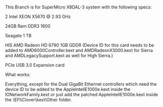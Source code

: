 This Branch is for SuperMicro X8DAL-3 system with the following specs:

2 Intel XEON X5670 @ 2.93 GHz

24GB Ram DDR3 1600

Seagate 1 TB

HIS AMD Radeon HD 6790 1GB GDDR (Device ID for this card needs to be added to AMD6000Controller.kext and AMDRadeonX3000.kext for Sierra and AMDLegacySupport.kext as well for High Sierra.)

PCIe USB 3.0 Expansion card

What works:

Everything, except for the Dual GigaBit Ethernet controllers which need the device ID to be added to the AppleIntelIE1000e.kext inside the IONetworkFamily.kext or just add the patched AppleIntelIE1000e.kext inside the \EFI\Clover\kext\Other folder.
